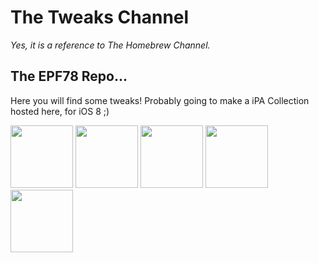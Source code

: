 # **The Tweaks Channel**

*Yes, it is a reference to The Homebrew Channel.*

## The EPF78 Repo...
Here you will find some tweaks! Probably going to make a iPA Collection hosted here, for iOS 8 ;)

<img src="https://github.com/user-attachments/assets/3d496cc0-05b0-4160-842b-3744470aa989" width="100"> <img src="https://github.com/user-attachments/assets/2e18269e-b6f8-45cb-926f-ab751fe031ec" width="100"> <img src="https://github.com/user-attachments/assets/9356267a-45ec-449a-b90c-7eeae86ad68f" width="100"> <img src="https://github.com/user-attachments/assets/a80c681b-e312-4103-a893-81518b8b3003" width=100> <img src="https://github.com/user-attachments/assets/f7f2a9e1-d513-4d9e-b053-8c7121a6168c" width="100">
